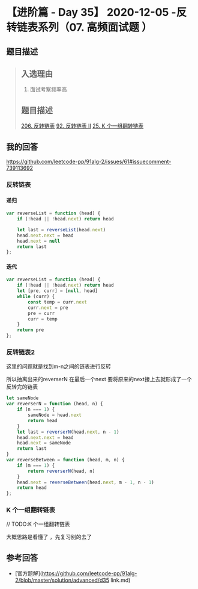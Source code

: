 # 【进阶篇 - Day 35】 2020-12-05 -反转链表系列（07. 高频面试题 ）

## 题目描述

> ## 入选理由
>
> 1. 面试考察频率高
>
> ## 题目描述
>
> [206. 反转链表](https://leetcode-cn.com/problems/reverse-linked-list/)
> [92. 反转链表 II](https://leetcode-cn.com/problems/reverse-linked-list-ii/)
> [25. K 个一组翻转链表](https://leetcode-cn.com/problems/reverse-nodes-in-k-group/)

## 我的回答

https://github.com/leetcode-pp/91alg-2/issues/61#issuecomment-739113692

### 反转链表

#### 递归

```js
var reverseList = function (head) {
    if (!head || !head.next) return head

    let last = reverseList(head.next)
    head.next.next = head
    head.next = null
    return last
};
```

#### 迭代

```js
var reverseList = function (head) {
    if (!head || !head.next) return head
    let [pre, curr] = [null, head]
    while (curr) {
        const temp = curr.next
        curr.next = pre
        pre = curr
        curr = temp
    }
    return pre
};
```

### 反转链表2

这里的问题就是找到m-n之间的链表进行反转

所以抽离出来的reverserN 在最后一个next 要将原来的next接上去就形成了一个反转完的链表

```js
let sameNode
var reverserN = function (head, n) {
    if (n === 1) {
        sameNode = head.next
        return head
    }
    let last = reverserN(head.next, n - 1)
    head.next.next = head
    head.next = sameNode
    return last
}
var reverseBetween = function (head, m, n) {
    if (m === 1) {
        return reverserN(head, n)
    }
    head.next = reverseBetween(head.next, m - 1, n - 1)
    return head
};
```

### K 个一组翻转链表

// TODO:K 个一组翻转链表

大概思路是看懂了 ，先复习别的去了

## 参考回答

- [官方题解](https://github.com/leetcode-pp/91alg-2/blob/master/solution/advanced/d35 link.md)
